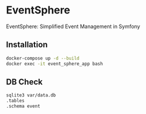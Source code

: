 # EventSphere
EventSphere: Simplified Event Management in Symfony

## Installation
```bash
docker-compose up -d --build
docker exec -it event_sphere_app bash
```

## DB Check
```bash
sqlite3 var/data.db
.tables
.schema event
```